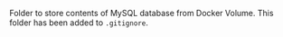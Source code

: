 Folder to store contents of MySQL database from Docker Volume. This folder has been added to `.gitignore`.
